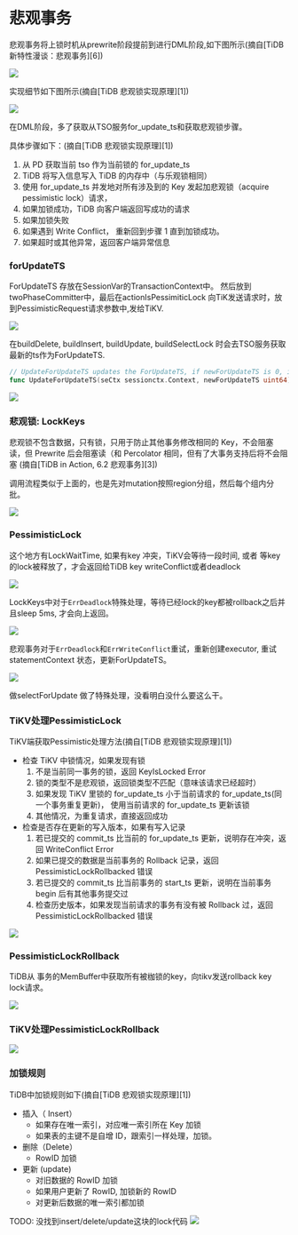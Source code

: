 # 悲观事务

悲观事务将上锁时机从prewrite阶段提前到进行DML阶段,如下图所示(摘自[TiDB 新特性漫谈：悲观事务][6])

![](./dot/Pessimisitc_Pecolator.png)

实现细节如下图所示(摘自[TiDB 悲观锁实现原理][1])

![](./dot/pessimistic_lock_detail.jpeg)

在DML阶段，多了获取从TSO服务for_update_ts和获取悲观锁步骤。

具体步骤如下：(摘自[TiDB 悲观锁实现原理][1])

1. 从 PD 获取当前 tso 作为当前锁的 for_update_ts
2. TiDB 将写入信息写入 TiDB 的内存中（与乐观锁相同）
3. 使用 for_update_ts 并发地对所有涉及到的 Key 发起加悲观锁（acquire pessimistic lock）请求，
4. 如果加锁成功，TiDB 向客户端返回写成功的请求
5. 如果加锁失败
6. 如果遇到 Write Conflict， 重新回到步骤 1 直到加锁成功。
7. 如果超时或其他异常，返回客户端异常信息


### forUpdateTS

ForUpdateTS 存放在SessionVar的TransactionContext中。
然后放到twoPhaseCommitter中，最后在actionIsPessimiticLock
向TiK发送请求时，放到PessimisticRequest请求参数中,发给TiKV.

![](./dot/for_update_ts_var.svg)


在buildDelete, buildInsert, buildUpdate, buildSelectLock
时会去TSO服务获取最新的ts作为ForUpdateTS.

```go
// UpdateForUpdateTS updates the ForUpdateTS, if newForUpdateTS is 0, it obtain a new TS from PD.
func UpdateForUpdateTS(seCtx sessionctx.Context, newForUpdateTS uint64) error {
```

![](./dot/for_update_ts.svg)

### 悲观锁: LockKeys

悲观锁不包含数据，只有锁，只用于防止其他事务修改相同的 Key，不会阻塞读，但 Prewrite 后会阻塞读（和 Percolator 相同，但有了大事务支持后将不会阻塞 
(摘自[TiDB in Action, 6.2 悲观事务][3])

调用流程类似于上面的，也是先对mutation按照region分组，然后每个组内分批。

![](./dot/KvTxn_LockKeys.svg)

### PessimisticLock

这个地方有LockWaitTime, 如果有key 冲突，TiKV会等待一段时间, 或者
等key 的lock被释放了，才会返回给TiDB key writeConflict或者deadlock

![](./dot/tidb_actionPessimisticLock_handleSingleBatch.svg)

LockKeys中对于`ErrDeadlock`特殊处理，等待已经lock的key都被rollback之后并且sleep 5ms, 才会向上返回。

![](./dot/tidb_pessimitisticlock_handle_err.svg)

悲观事务对于`ErrDeadlock`和`ErrWriteConflict`重试，重新创建executor, 重试statementContext 状态，更新ForUpdateTS。

![](./dot/handle_pessimistic_dml.svg)

做selectForUpdate 做了特殊处理，没看明白没什么要这么干。

### TiKV处理PessimisticLock

TiKV端获取Pessimistic处理方法(摘自[TiDB 悲观锁实现原理][1])

* 检查 TiKV 中锁情况，如果发现有锁
  1. 不是当前同一事务的锁，返回 KeyIsLocked Error
  2. 锁的类型不是悲观锁，返回锁类型不匹配（意味该请求已经超时）
  3. 如果发现 TiKV 里锁的 for_update_ts 小于当前请求的 for_update_ts(同一个事务重复更新)， 使用当前请求的 for_update_ts 更新该锁
  4. 其他情况，为重复请求，直接返回成功
* 检查是否存在更新的写入版本，如果有写入记录
  1. 若已提交的 commit_ts 比当前的 for_update_ts 更新，说明存在冲突，返回 WriteConflict Error
  2. 如果已提交的数据是当前事务的 Rollback 记录，返回 PessimisticLockRollbacked 错误
  3. 若已提交的 commit_ts 比当前事务的 start_ts 更新，说明在当前事务 begin 后有其他事务提交过
  4. 检查历史版本，如果发现当前请求的事务有没有被 Rollback 过，返回 PessimisticLockRollbacked 错误

![](./dot/acquire_pessimistic_lock.svg)

### PessimisticLockRollback 

TiDB从 事务的MemBuffer中获取所有被枷锁的key，向tikv发送rollback key lock请求。

![](./dot/tidb_pessimistic_rollback.svg)

### TiKV处理PessimisticLockRollback

![](./dot/tikv_pessimistic_lock_rollback.svg)



### 加锁规则

TiDB中加锁规则如下(摘自[TiDB 悲观锁实现原理][1])

* 插入（ Insert）
  * 如果存在唯一索引，对应唯一索引所在 Key 加锁
  * 如果表的主键不是自增 ID，跟索引一样处理，加锁。
* 删除（Delete）
  * RowID 加锁
* 更新 (update)
  * 对旧数据的 RowID 加锁
  * 如果用户更新了 RowID, 加锁新的 RowID
  * 对更新后数据的唯一索引都加锁

TODO: 没找到insert/delete/update这块的lock代码
![](./dot/tidb_tikv_lock_keys_caller.svg)



